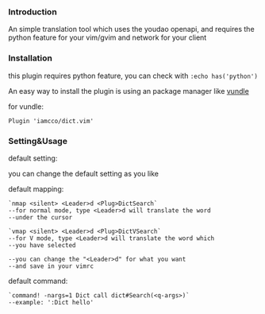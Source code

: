 ### Introduction ###

An simple translation tool which uses the youdao openapi,
and requires the python feature for your vim/gvim
and network for your client

### Installation ###

this plugin requires python feature, you can check with `:echo has('python')`

An easy way to install the plugin is using an package manager like [vundle](vundle)

for vundle:

    Plugin 'iamcco/dict.vim'

### Setting&Usage ###

default setting:

you can change the default setting as you like

default mapping:

    `nmap <silent> <Leader>d <Plug>DictSearch`
    --for normal mode, type <Leader>d will translate the word
    --under the cursor

    `vmap <silent> <Leader>d <Plug>DictVSearch`
    --for V mode, type <Leader>d will translate the word which
    --you have selected

    --you can change the "<Leader>d" for what you want
    --and save in your vimrc

default command:

    `command! -nargs=1 Dict call dict#Search(<q-args>)`
    --example: ':Dict hello'

[vundle]: https://github.com/gmarik/Vundle.vim
